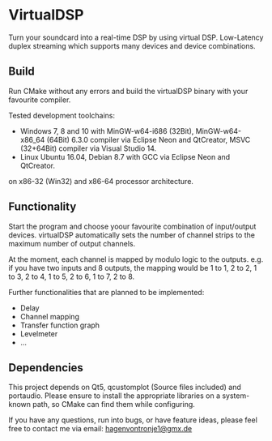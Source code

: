 VirtualDSP
==============================

Turn your soundcard into a real-time DSP by using virtual DSP. Low-Latency duplex streaming which supports many devices and device combinations.

Build
-----

Run CMake without any errors and build the virtualDSP binary with your favourite compiler.

Tested development toolchains:

- Windows 7, 8 and 10 with MinGW-w64-i686 (32Bit), MinGW-w64-x86_64 (64Bit) 6.3.0 compiler via Eclipse Neon and QtCreator, MSVC (32+64Bit) compiler via Visual Studio 14.
- Linux Ubuntu 16.04, Debian 8.7 with GCC via Eclipse Neon and QtCreator.

on x86-32 (Win32) and x86-64 processor architecture.


Functionality
------------

Start the program and choose yoour favourite combination of input/output devices. virtualDSP automatically sets the number of channel strips to the maximum number of output channels.

At the moment, each channel is mapped by modulo logic to the outputs. e.g. if you have two inputs and 8 outputs, the mapping would be 1 to 1, 2 to 2, 1 to 3, 2 to 4, 1 to 5, 2 to 6, 1 to 7, 2 to 8.

Further functionalities that are planned to be implemented:
- Delay
- Channel mapping
- Transfer function graph
- Levelmeter
- ...

Dependencies
-----
This project depends on Qt5, qcustomplot (Source files included) and portaudio. Please ensure to install the appropriate libraries on a system-known path, so CMake can find them while configuring.

If you have any questions, run into bugs, or have feature ideas, please feel free to contact me via email: hagenvontronje1@gmx.de